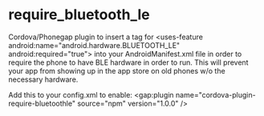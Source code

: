 # require_bluetooth_le

Cordova/Phonegap plugin to insert a tag for \<uses-feature android:name="android.hardware.BLUETOOTH_LE" android:required="true"\> into your AndroidManifest.xml file in order to require the phone to have BLE hardware in order to run.  This will prevent your app from showing up in the app store on old phones w/o the necessary hardware.

Add this to your config.xml to enable:
\<gap:plugin name="cordova-plugin-require-bluetoothle" source="npm" version="1.0.0" /\>
